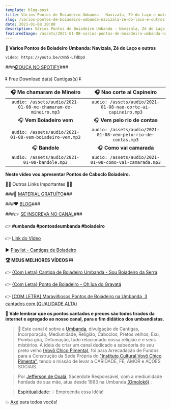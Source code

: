```yaml
---
template: blog-post
title: Vários Pontos de Boiadeiro Umbanda - Navizala, Zé do Laço e outros.
slug: /varios-pontos-de-boiadeiro-umbanda-navizala-ze-do-laco-e-outros
date: 2021-01-08 20:00
description: Vários Pontos de Boiadeiro Umbanda - Navizala, Zé do Laço e outros
featuredImage: /assets/2021-01-08-varios-pontos-de-boiadeiro-umbanda-navizala-ze-do-laco-e-outros.jpg
---
```

**👊 Vários Pontos de Boiadeiro Umbanda: Navizala, Zé do Laço e outros**

<!-- #1: Embed through web URL -->
`video: https://youtu.be/cNn5-LTdDpU`

###<a href='https://vovochicopimenta.cyou/spotify' target="_blank">🎧OUÇA NO SPOTIFY</a>###

⏬ Free Download da(s) Cantigas(s) ⏬

|🎧 __Me chamaram de Mineiro__|🎧 __Nao corte ai Capineiro__|
| :---: | :---: |
|`audio: /assets/audio/2021-01-08-me-chamaram-de-mineiro.mp3`|`audio: /assets/audio/2021-01-08-nao-corte-ai-capineiro.mp3`|
|🎧 __Vem Boiadeiro vem__|🎧 __Vem pelo rio de contas__|
|`audio: /assets/audio/2021-01-08-vem-boiadeiro-vem.mp3`|`audio: /assets/audio/2021-01-08-vem-pelo-rio-de-contas.mp3`|
|🎧 __Bandole__|🎧 __Como vai camarada__|
|`audio: /assets/audio/2021-01-08-bandole.mp3`|`audio: /assets/audio/2021-01-08-como-vai-camarada.mp3`|

**Neste vídeo vou apresentar Pontos de Caboclo Boiadeiro.**

🔽🔽 Outros Links Importantes 🔽🔽

###🎁 <a href='https://linktr.ee/vovochicopimenta' target="_blank">MATERIAL GRATUÍTO</a>###

###❤ <a href='https://vovochicopimenta.cyou/blog'>BLOG</a>###

###👉 <a href='https://www.youtube.com/channel/UCQdWrQlNuy2CAWrsGGDs_Wg?sub_confirmation=1' target="_blank">SE INSCREVA NO CANAL</a>###

👉 **#umbanda #pontosdeumbanda #boiadeiro**

👉 <a href='https://youtu.be/cNn5-LTdDpU' target="_blank">Link do Vídeo</a>

▶ <a href='https://www.youtube.com/playlist?list=PL4hRMyhBiogM_FVCnsA94xUI4dWkqQxRD' target="_blank">Playlist - Cantigas de Boiadeiro</a>


**🏆 MEUS MELHORES VÍDEOS ⏬⏬**

👉 <a href='https://www.youtube.com/watch?v=HsyECMqzcrQ' target="_blank">{Com Letra} Cantiga de Boiadeiro Umbanda - Sou Boiadeiro da Serra</a>

👉 <a href='https://www.youtube.com/watch?v=nRjnbFFSbpU' target="_blank">{Com Letra} Ponto de Boiadeiro - Oh lua do Gravatá</a>

👉 <a href='https://www.youtube.com/watch?v=RDJR0cH8DnU' target="_blank">[COM LETRA] Maravilhosos Pontos de Boiadeiro na Umbanda, 3 cantados com (QUALIDADE ALTA)</a>

**🔴 Vale lembrar que os pontos cantados e preces são todos tirados da internet e agregado ao nosso canal, para o fim didático dos umbandistas.**

>🙏 Este canal é sobre a <a href='https://pt.wikipedia.org/wiki/Umbanda' target="_blank">Umbanda</a>, divulgação de Cantigas, Incorporação, Mediunidade, Religião, Caboclos, Pretos velhos, Exu, Pomba gira, Defumação, tudo relacionado nossa religião e  e seus mistérios.
A ideia de criar um canal dedicado a sabedoria do seu preto velho <a href='https://vovochicopimenta.cyou'>(Vovô Chico Pimenta)</a>, foi para Arrecadação de Fundos para a Construção da Sede Própria do <a href='https://vovochicopimenta.cyou'>"Instituto Cultural Vovô Chico Pimenta"</a>, tendo a missão de levar a CARIDADE, FÉ, AMOR e AÇÕES SOCIAIS.

>Por <a href='https://www.youtube.com/channel/UCvjsa9RBIztSUkd1JioCjJQ?sub_confirmation=1' target="_blank">Jefferson de Oxalá</a>, Sacerdote Responsável, com a mediunidade herdada de sua mãe, atua desde 1993 na Umbanda <a href='https://pt.wikipedia.org/wiki/Omolok%C3%B4' target="_blank">(Omolokô)</a> .

><a href='https://pt.wikipedia.org/wiki/Espiritualidade' target="_blank">Espiritualidade</a>: 💡 Empreenda essa Idéia!

💥 <a href='https://pt.wikipedia.org/wiki/Ax%C3%A9' target="_blank">Axé</a> para todos vocês!